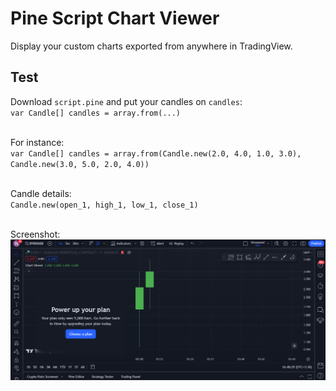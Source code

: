 # Pine Script Chart Viewer
Display your custom charts exported from anywhere in TradingView.

## Test
Download `script.pine` and put your candles on `candles`:
<br>`var Candle[] candles = array.from(...)`

<br>For instance:
<br>`var Candle[] candles = array.from(Candle.new(2.0, 4.0, 1.0, 3.0), Candle.new(3.0, 5.0, 2.0, 4.0))`

<br>Candle details:
<br>`Candle.new(open_1, high_1, low_1, close_1)`

<br>Screenshot:
![screenshot](https://github.com/hsmalvajerdi/pine-script-chart-viewer/blob/master/screenshot.png?raw=true)